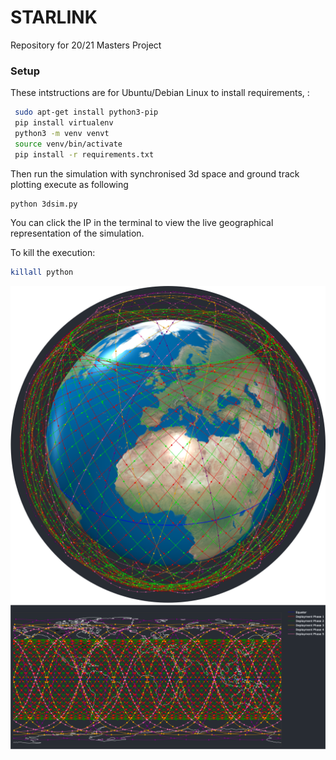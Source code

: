 # STARLINK
Repository for 20/21 Masters Project


 ### Setup

 These intstructions are for Ubuntu/Debian Linux to install requirements, :

```bash
 sudo apt-get install python3-pip
 pip install virtualenv
 python3 -m venv venvt
 source venv/bin/activate
 pip install -r requirements.txt
```

Then run the simulation with synchronised 3d space and ground track plotting execute as following

```bash
python 3dsim.py
```

You can click the IP in the terminal to view the live geographical representation of the simulation.

To kill the execution:

```bash
killall python
```

<img src="./figs/3d.png" alt="10" style="zoom:120%;" />

<img src="./figs/2d.png" alt="10" style="zoom:120%;" />